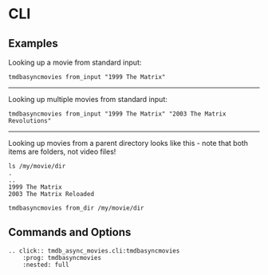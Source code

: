 # CLI

## Examples

Looking up a movie from standard input:

```shell
tmdbasyncmovies from_input "1999 The Matrix"
```

---

Looking up multiple movies from standard input:

```shell
tmdbasyncmovies from_input "1999 The Matrix" "2003 The Matrix Revolutions"
```

---

Looking up movies from a parent directory looks like this - note that both items are folders, not video files!

```shell
ls /my/movie/dir
.
..
1999 The Matrix
2003 The Matrix Reloaded
```

```shell
tmdbasyncmovies from_dir /my/movie/dir
```

## Commands and Options

```{eval-rst}
.. click:: tmdb_async_movies.cli:tmdbasyncmovies
    :prog: tmdbasyncmovies
    :nested: full
```
